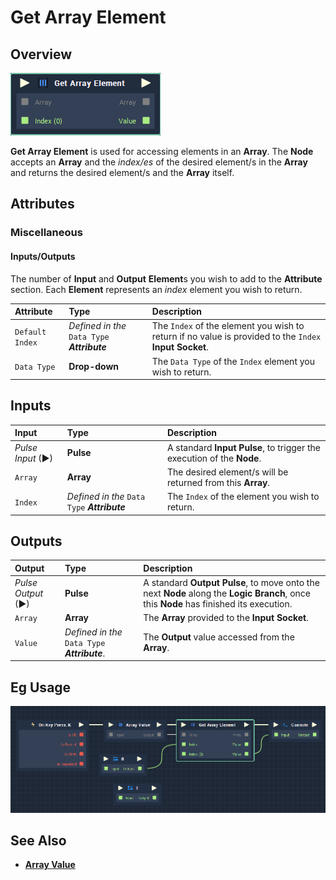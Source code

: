 # Get Array Element

## Overview

![The Get Array Element Node.](../../.gitbook/assets/get-array-element.PNG)

**Get Array Element** is used for accessing elements in an **Array**. The **Node** accepts an **Array** and the _index/es_ of the desired element/s in the **Array** and returns the desired element/s and the **Array** itself.

## Attributes

### Miscellaneous

#### Inputs/Outputs

The number of **Input** and **Output** **Element**s you wish to add to the **Attribute** section. Each **Element** represents an _index_ element you wish to return.

| Attribute | Type | Description |
| :--- | :--- | :--- |
| `Default Index` | _Defined in the_ `Data Type` _**Attribute**_ | The `Index` of the element you wish to return if no value is provided to the `Index` **Input** **Socket**. |
| `Data Type` | **Drop-down** | The `Data Type` of the `Index` element you wish to return. |

## Inputs

| Input | Type | Description |
| :--- | :--- | :--- |
| _Pulse Input_ \(►\) | **Pulse** | A standard **Input Pulse**, to trigger the execution of the **Node**. |
| `Array` | **Array** | The desired element/s will be returned from this **Array**. |
| `Index` | _Defined in the_ `Data Type` _**Attribute**_ | The `Index` of the element you wish to return. |

## Outputs

| Output | Type | Description |
| :--- | :--- | :--- |
| _Pulse Output_ \(►\) | **Pulse** | A standard **Output Pulse**, to move onto the next **Node** along the **Logic Branch**, once this **Node** has finished its execution. |
| `Array` | **Array** | The **Array** provided to the **Input** **Socket**. |
| `Value` | _Defined in the_ `Data Type` _**Attribute**_. | The **Output** value accessed from the **Array**. |

## Eg Usage

![The Get Array Element Node.](../../.gitbook/assets/get-array-element-usage.PNG)

## See Also

* [**Array Value**](array-value.md)

